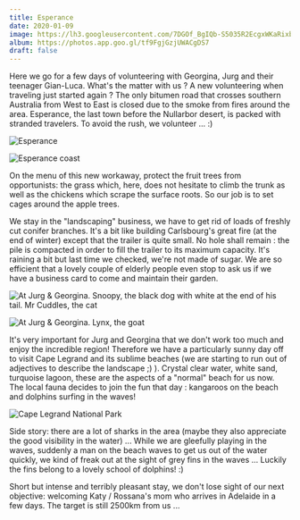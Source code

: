```yaml
---
title: Esperance
date: 2020-01-09
image: https://lh3.googleusercontent.com/7DGOf_BgIQb-S5035R2EcgxWKaRixb_P1CHtzubxGT_9-he1w_pD6F8iZGyfkcZDjoLhwjljImpdhcA6VT8yqq9xwkoGXMQexJ86LYu4WQ5w_UpNU7NZJLUq4BmDbOQvqHKeGNFNX2c
album: https://photos.app.goo.gl/tf9FgjGzjUWACgDS7
draft: false
---
```


Here we go for a few days of volunteering with Georgina, Jurg and their teenager Gian-Luca. What's the matter with us ? A new volunteering when traveling just started again ? The only bitumen road that crosses southern Australia from West to East is closed due to the smoke from fires around the area. Esperance, the last town before the Nullarbor desert, is packed with stranded travelers. To avoid the rush, we volunteer ... :)

![Esperance](https://lh3.googleusercontent.com/9bjerr6DhtcLBD1LyyaVGivanpN9Pw56JC6Yp1K2n0NJY_AVO2aIIaIOSkFFQNT1ncGnAp58HjlN6t4V7o3XLFADOLbqokMY_8Zi9dda68i_gB1I18GVthueUDFZJ-YvG4707qTpmVI)

![Esperance coast](https://lh3.googleusercontent.com/YXcIa4vwyOF8LOPtjy2pPGRgVyRM4Bd03WmjIm0hEPSXy_FLJZmTh_Q5K_Ly7yvZrSMYXHOqt3tvRAiIXooJzkZfQepKz8aR4VZhoJxvSdka2W3An8q75d3kjeUPogNOAWCH84LPBDs)

On the menu of this new workaway, protect the fruit trees from opportunists: the grass which, here, does not hesitate to climb the trunk as well as the chickens which scrape the surface roots. So our job is to set cages around the apple trees.

We stay in the "landscaping" business, we have to get rid of loads of freshly cut conifer branches. It's a bit like building Carlsbourg's great fire (at the end of winter) except that the trailer is quite small. No hole shall remain : the pile is compacted in order to fill the trailer to its maximum capacity. It's raining a bit but last time we checked, we're not made of sugar. We are so efficient that a lovely couple of elderly people even stop to ask us if we have a business card to come and maintain their garden.

![At Jurg & Georgina. Snoopy, the black dog with white at the end of his tail. Mr Cuddles, the cat](https://lh3.googleusercontent.com/joQ267yK5PotdiKIhnCapcAIlGlMNVmtQJBi_GCEW-2mXZ0LEoVFrkRjdInnAgG6XeY93RdI5gamUq7nECboV7Ftf0k_pHYiVrBxYPX_uW4A0gSTU0o3u-d-l2H5shKDG4nghV7pTJ4)

![At Jurg & Georgina. Lynx, the goat](https://lh3.googleusercontent.com/p0pl2QgmI0FEyMpq1SExfYuCoe8rrl-58igBRKTF4S0PD__esQFiV7ErdXECHIoWBcZycrtIvxRPe0SsLyZcNomXczhNFvym_xzZvkAx7ISIWkJ1OgN5_Df58e2TCILvvomzaiW89gg)

It's very important for Jurg and Georgina that we don't work too much and enjoy the incredible region! Therefore we have a particularly sunny day off to visit Cape Legrand and its sublime beaches (we are starting to run out of adjectives to describe the landscape ;) ). Crystal clear water, white sand, turquoise lagoon, these are the aspects of a "normal" beach for us now. The local fauna decides to join the fun that day : kangaroos on the beach and dolphins surfing in the waves!

![Cape Legrand National Park](https://lh3.googleusercontent.com/EjBdDwB-IVzM3c2_BSajTr2-dKBHAij73Hg_bkiQNsNp943PrksueuE4PZkYgI8WKVDCHVYjR4m8U7GlZqX0yynDaEIN1OqZY8izoXmQh8zHCTG349G9Cle6A9gFGnCB8SPf1zH5NY4)

Side story: there are a lot of sharks in the area (maybe they also appreciate the good visibility in the water) ... While we are gleefully playing in the waves, suddenly a man on the beach waves to get us out of the water quickly, we kind of freak out at the sight of grey fins in the waves ... Luckily the fins belong to a lovely school of dolphins! :)

Short but intense and terribly pleasant stay, we don't lose sight of our next objective: welcoming Katy / Rossana's mom who arrives in Adelaide in a few days. The target is still 2500km from us ...


